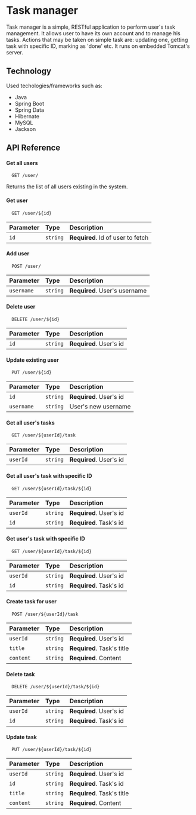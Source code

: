 
# Task manager

Task manager is a simple, RESTful application to perform user's task management. It allows user to have its own account and to manage his tasks. Actions that may be taken on simple task are: updating one, getting task with specific ID, marking as 'done' etc. It runs on embedded Tomcat's server.

## Technology
Used techologies/frameworks such as:
* Java
* Spring Boot
* Spring Data
* Hibernate
* MySQL
* Jackson

## API Reference

#### Get all users

```http
  GET /user/
```
Returns the list of all users existing in the system.

#### Get user

```http
  GET /user/${id}
```

| Parameter | Type     | Description                       |
| :-------- | :------- | :-------------------------------- |
| `id`      | `string` | **Required**. Id of user to fetch |

#### Add user

```http
  POST /user/
```

| Parameter | Type     | Description                       |
| :-------- | :------- | :-------------------------------- |
| `username`      | `string` | **Required**. User's username |

#### Delete user

```http
  DELETE /user/${id}
```

| Parameter | Type     | Description                       |
| :-------- | :------- | :-------------------------------- |
| `id`      | `string` | **Required**. User's id |

#### Update existing user

```http
  PUT /user/${id}
```

| Parameter | Type     | Description                       |
| :-------- | :------- | :-------------------------------- |
| `id`      | `string` | **Required**. User's id |
| `username`      | `string` | User's new username |

#### Get all user's tasks

```http
  GET /user/${userId}/task
```

| Parameter | Type     | Description                       |
| :-------- | :------- | :-------------------------------- |
| `userId`      | `string` | **Required**. User's id |

#### Get all user's task with specific ID

```http
  GET /user/${userId}/task/${id}
```

| Parameter | Type     | Description                       |
| :-------- | :------- | :-------------------------------- |
| `userId`      | `string` | **Required**. User's id |
| `id`      | `string` | **Required**. Task's id |

#### Get user's task with specific ID

```http
  GET /user/${userId}/task/${id}
```

| Parameter | Type     | Description                       |
| :-------- | :------- | :-------------------------------- |
| `userId`      | `string` | **Required**. User's id |
| `id`      | `string` | **Required**. Task's id |

#### Create task for user

```http
  POST /user/${userId}/task
```

| Parameter | Type     | Description                       |
| :-------- | :------- | :-------------------------------- |
| `userId`      | `string` | **Required**. User's id |
| `title`      | `string` | **Required**. Task's title |
| `content`      | `string` | **Required**. Content |

#### Delete task

```http
  DELETE /user/${userId}/task/${id}
```

| Parameter | Type     | Description                       |
| :-------- | :------- | :-------------------------------- |
| `userId`      | `string` | **Required**. User's id |
| `id`      | `string` | **Required**. Task's id |

#### Update task

```http
  PUT /user/${userId}/task/${id}
```

| Parameter | Type     | Description                       |
| :-------- | :------- | :-------------------------------- |
| `userId`      | `string` | **Required**. User's id |
| `id`      | `string` | **Required**. Task's id |
| `title`      | `string` | **Required**. Task's title |
| `content`      | `string` | **Required**. Content |


